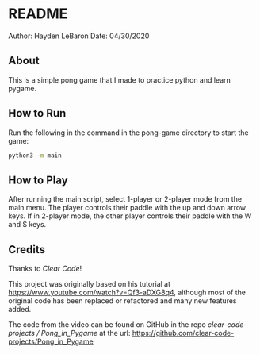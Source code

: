# README

Author: Hayden LeBaron
Date: 04/30/2020

## About

This is a simple pong game that I made to practice python and learn
pygame.

## How to Run

Run the following in the command in the pong-game directory 
to start the game:

``` sh
python3 -m main
```


## How to Play

After running the main script, select 1-player or 2-player mode
from the main menu. The player controls their paddle with the
up and down arrow keys. If in 2-player mode, the other player controls
their paddle with the W and S keys.


## Credits

Thanks to *Clear Code*!

This project was originally based on his tutorial at
https://www.youtube.com/watch?v=Qf3-aDXG8q4, 
although most of the original code has been replaced or refactored
and many new features added.

The code from the video can be found on GitHub in the repo
*clear-code-projects / Pong_in_Pygame*
at the url:
https://github.com/clear-code-projects/Pong_in_Pygame
